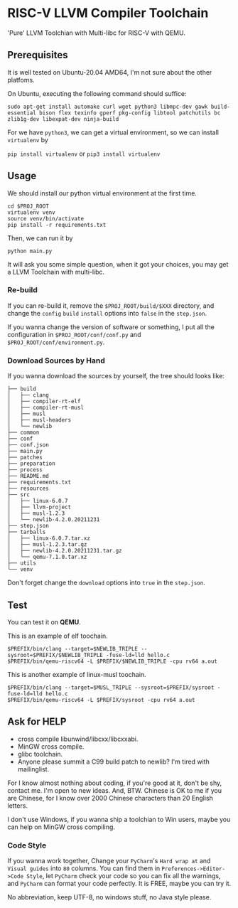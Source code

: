 # RISC-V LLVM Compiler Toolchain

'Pure' LLVM Toolchian with Multi-libc for RISC-V with QEMU.

## Prerequisites
It is well tested on Ubuntu-20.04 AMD64, I'm not sure about the other platfoms.

On Ubuntu, executing the following command should suffice:

`sudo apt-get install automake curl wget python3 libmpc-dev gawk build-essential bison flex texinfo gperf pkg-config libtool patchutils bc zlib1g-dev libexpat-dev ninja-build`

For we have `python3`, we can get a virtual environment, so we can install `virtualenv` by

`pip install virtualenv` or `pip3 install virtualenv`

## Usage
We should install our python virtual environment at the first time.

```
cd $PROJ_ROOT
virtualenv venv
source venv/bin/activate
pip install -r requirements.txt
```

Then, we can run it by

```
python main.py
```

It will ask you some simple question, when it got your choices, you may get a LLVM Toolchain with multi-libc.

### Re-build
If you can re-build it, remove the `$PROJ_ROOT/build/$XXX` directory, and change the `config` `build` `install` options into `false` in the `step.json`.

If you wanna change the version of software or something, I put all the configuration in `$PROJ_ROOT/conf/conf.py` and `$PROJ_ROOT/conf/environment.py`.


### Download Sources by Hand
If you wanna download the sources by yourself, the tree should looks like:

```
├── build
│   ├── clang
│   ├── compiler-rt-elf
│   ├── compiler-rt-musl
│   ├── musl
│   ├── musl-headers
│   └── newlib
├── common
├── conf
├── conf.json
├── main.py
├── patches
├── preparation
├── process
├── README.md
├── requirements.txt
├── resources
├── src
│   ├── linux-6.0.7
│   ├── llvm-project
│   ├── musl-1.2.3
│   └── newlib-4.2.0.20211231
├── step.json
├── tarballs
│   ├── linux-6.0.7.tar.xz
│   ├── musl-1.2.3.tar.gz
│   ├── newlib-4.2.0.20211231.tar.gz
│   └── qemu-7.1.0.tar.xz
├── utils
└── venv
```

Don't forget change the `download` options into `true` in the `step.json`.

## Test
You can test it on **QEMU**.

This is an example of elf toochain.
```
$PREFIX/bin/clang --target=$NEWLIB_TRIPLE --sysroot=$PREFIX/$NEWLIB_TRIPLE -fuse-ld=lld hello.c
$PREFIX/bin/qemu-riscv64 -L $PREFIX/$NEWLIB_TRIPLE -cpu rv64 a.out
```

This is another example of linux-musl toochain.
```
$PREFIX/bin/clang --target=$MUSL_TRIPLE --sysroot=$PREFIX/sysroot -fuse-ld=lld hello.c
$PREFIX/bin/qemu-riscv64 -L $PREFIX/sysroot -cpu rv64 a.out
```

## Ask for HELP
* cross compile libunwind/libcxx/libcxxabi.
* MinGW cross compile.
* glibc toolchain.
* Anyone please summit a C99 build patch to newlib?  I'm tired with mailinglist.

For I know almost nothing about coding, if you're good at it, don't be shy, contact me.
I'm open to new ideas.  And, BTW. Chinese is OK to me if you are Chinese, for I know over 2000 Chinese characters than 20 English letters.

I don't use Windows, if you wanna ship a toolchian to Win users, maybe you can help on MinGW cross compiling.

### Code Style
If you wanna work together, Change your `PyCharm`'s `Hard wrap at` and `Visual guides` into `80` columns.  You can find them in `Preferences->Editor->Code Style`, let `PyCharm` check your code so you can fix all the warnings, and `PyCharm` can format your code perfectly.  It is FREE, maybe you can try it.

No abbreviation, keep UTF-8, no windows stuff, no Java style please.
